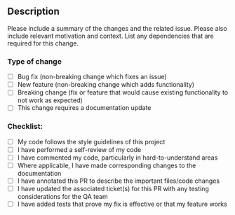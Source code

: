 ## Description

Please include a summary of the changes and the related issue. Please also include relevant motivation and context. List any dependencies that are required for this change.

### Type of change

- [ ] Bug fix (non-breaking change which fixes an issue)
- [ ] New feature (non-breaking change which adds functionality)
- [ ] Breaking change (fix or feature that would cause existing functionality to not work as expected)
- [ ] This change requires a documentation update

### Checklist:

- [ ] My code follows the style guidelines of this project
- [ ] I have performed a self-review of my code
- [ ] I have commented my code, particularly in hard-to-understand areas
- [ ] Where applicable, I have made corresponding changes to the documentation
- [ ] I have annotated this PR to describe the important files/code changes
- [ ] I have updated the associated ticket(s) for this PR with any testing considerations for the QA team
- [ ] I have added tests that prove my fix is effective or that my feature works
